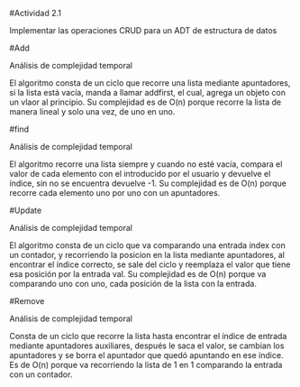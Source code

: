 #Actividad 2.1

Implementar las operaciones CRUD para un ADT de estructura de datos 

#Add

Análisis de complejidad temporal

El algoritmo consta de un ciclo que recorre una lista mediante apuntadores, si la lista está vacía, manda a llamar addfirst, el cual, agrega un objeto con un vlaor al principio. Su complejidad es de O(n) porque recorre la lista de manera lineal y solo una vez, de uno en uno. 

#find

Análisis de complejidad temporal

El algoritmo recorre una lista siempre y cuando no esté vacía, compara el valor de cada elemento con el introducido por el usuario y devuelve el índice, sin no se encuentra devuelve -1. Su complejidad es de O(n) porque recorre cada elemento uno por uno con un apuntadores.

#Update

Análisis de complejidad temporal

El algoritmo consta de un ciclo que va comparando una entrada index con un contador, y recorriendo la posicion en la lista mediante apuntadores, al encontrar el índice correcto, se sale del ciclo y reemplaza el valor que tiene esa posición por la entrada val. Su complejidad es de O(n) porque va comparando uno con uno, cada posición de la lista con la entrada.

#Remove

Análisis de complejidad temporal

Consta de un ciclo que recorre la lista hasta encontrar el índice de entrada mediante apuntadores auxiliares, después le saca el valor, se cambian los apuntadores y se borra el apuntador que quedó apuntando en ese índice. Es de O(n) porque va recorriendo la lista de 1 en 1 comparando la entrada con un contador.
